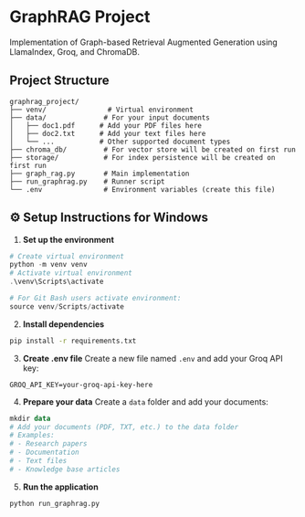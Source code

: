 # GraphRAG Project

Implementation of Graph-based Retrieval Augmented Generation using LlamaIndex, Groq, and ChromaDB.

## Project Structure

```
graphrag_project/
├── venv/               # Virtual environment
├── data/              # For your input documents
│   ├── doc1.pdf      # Add your PDF files here
│   ├── doc2.txt      # Add your text files here
│   └── ...           # Other supported document types
├── chroma_db/         # For vector store will be created on first run
├── storage/           # For index persistence will be created on first run
├── graph_rag.py       # Main implementation
├── run_graphrag.py    # Runner script
└── .env               # Environment variables (create this file)
```

## ⚙️ Setup Instructions for Windows

1. **Set up the environment**

```powershell
# Create virtual environment
python -m venv venv
# Activate virtual environment
.\venv\Scripts\activate

# For Git Bash users activate environment:
source venv/Scripts/activate
```

2. **Install dependencies**

```bash
pip install -r requirements.txt
```

3. **Create .env file**
   Create a new file named `.env` and add your Groq API key:

```properties
GROQ_API_KEY=your-groq-api-key-here
```

4. **Prepare your data**
   Create a `data` folder and add your documents:

```powershell
mkdir data
# Add your documents (PDF, TXT, etc.) to the data folder
# Examples:
# - Research papers
# - Documentation
# - Text files
# - Knowledge base articles
```

5. **Run the application**

```bash
python run_graphrag.py
```
